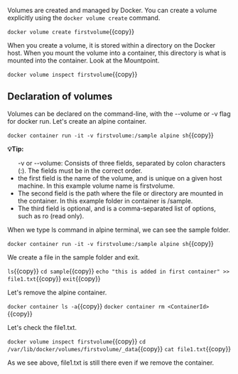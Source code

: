 
Volumes are created and managed by Docker. You can create a volume explicitly using the `docker volume create` command.

`docker volume create firstvolume`{{copy}}

When you create a volume, it is stored within a directory on the Docker host. When you mount the volume into a container, this directory is what is mounted into the container. Look at the Mountpoint.

`docker volume inspect firstvolume`{{copy}}

## Declaration of volumes

Volumes can be declared on the command-line, with the --volume or -v  flag for docker run. Let's create an alpine container.

`docker container run -it -v firstvolume:/sample alpine sh`{{copy}}

<div class="alert alert-block alert-info">
    <b>💡Tip: 
</b>
    <ul>-v or --volume: Consists of three fields, separated by colon characters (:). The fields must be in the correct order.
       <li>the first field is the name of the volume, and is unique on a given host machine. In this example volume name is firstvolume.</li>
       <li>The second field is the path where the file or directory are mounted in the container. In this example folder in container is /sample.</li>
       <li>The third field is optional, and is a comma-separated list of options, such as ro (read only).</li>
    </ul>
</div>

When we type ls command in alpine terminal, we can see the sample folder.

`docker container run -it -v firstvolume:/sample alpine sh`{{copy}} 


We create a file in the sample folder and exit.

`ls`{{copy}} 
`cd sample`{{copy}} 
`echo "this is added in first container" >> file1.txt`{{copy}} 
`exit`{{copy}} 

Let's remove the alpine container.

`docker container ls -a`{{copy}} 
`docker container rm <ContainerId>`{{copy}} 

Let's check the file1.txt.

`docker volume inspect firstvolume`{{copy}}
`cd /var/lib/docker/volumes/firstvolume/_data`{{copy}}
`cat file1.txt`{{copy}}

As we see above, file1.txt is still there even if we remove the container.